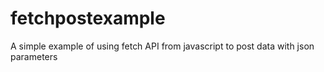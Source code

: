 # fetchpostexample
A simple example of using fetch API from javascript to post data with json parameters
